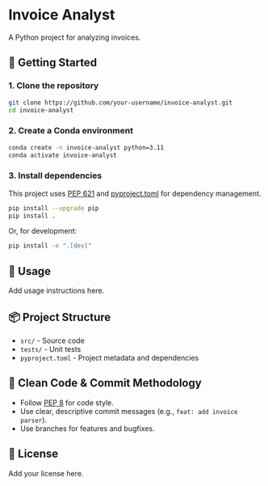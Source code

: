 # Invoice Analyst

A Python project for analyzing invoices.

## 🚀 Getting Started

### 1. Clone the repository

```bash
git clone https://github.com/your-username/invoice-analyst.git
cd invoice-analyst
```

### 2. Create a Conda environment

```bash
conda create -n invoice-analyst python=3.11
conda activate invoice-analyst
```

### 3. Install dependencies

This project uses [PEP 621](https://www.python.org/dev/peps/pep-0621/) and [pyproject.toml](./pyproject.toml) for dependency management.

```bash
pip install --upgrade pip
pip install .
```

Or, for development:

```bash
pip install -e ".[dev]"
```

## 📝 Usage

Add usage instructions here.


## 📦 Project Structure

- `src/` - Source code
- `tests/` - Unit tests
- `pyproject.toml` - Project metadata and dependencies

## 🧹 Clean Code & Commit Methodology

- Follow [PEP 8](https://pep8.org/) for code style.
- Use clear, descriptive commit messages (e.g., `feat: add invoice parser`).
- Use branches for features and bugfixes.

## 📄 License

Add your license here.